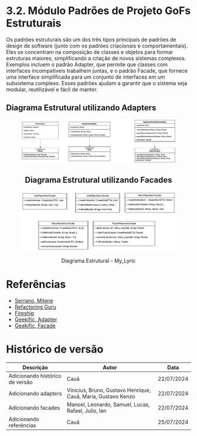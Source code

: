 # 3.2. Módulo Padrões de Projeto GoFs Estruturais

Os padrões estruturais são um dos três tipos principais de padrões de design de software (junto com os padrões criacionais e comportamentais). Eles se concentram na composição de classes e objetos para formar estruturas maiores, simplificando a criação de novos sistemas complexos. Exemplos incluem o padrão Adapter, que permite que classes com interfaces incompatíveis trabalhem juntas, e o padrão Facade, que fornece uma interface simplificada para um conjunto de interfaces em um subsistema complexo. Esses padrões ajudam a garantir que o sistema seja modular, reutilizável e fácil de manter.

## Diagrama Estrutural utilizando Adapters

<figure align="center">

![brainstorm](../assets/gofsEstruturais/adapters.png)


## Diagrama Estrutural utilizando Facades

![brainstorm](../assets/gofsEstruturais/facades.png)


  <figcaption>Diagrama Estrutural - My_Lyric</figcaption>
</figure>

# Referências
- [Serrano, Milene](https://arquivos.unb.br/arquivos/202415314643a230798133defe04b5d97/Arquitetura_e_Desenho_de_Software_-_Aula_GoFs_Estruturais_-_Profa._Milene.pdf)
- [Refactoring Guru](https://refactoring.guru/pt-br/design-patterns/structural-patterns)
- [Fireship](https://youtu.be/tv-_1er1mWI?si=9QQtWoqDZMSPgbMH)
- [Geekific, Adapter](https://www.youtube.com/watch?v=wA3keqCeKtM&list=PLlsmxlJgn1HJpa28yHzkBmUY-Ty71ZUGc&index=17)
- [Geekific, Facade](https://www.youtube.com/watch?v=xWk6jvqyhAQ&list=PLlsmxlJgn1HJpa28yHzkBmUY-Ty71ZUGc&index=21)

# Histórico de versão

| Descrição                       | Autor                                                         | Data       |
| ------------------------------- | ------------------------------------------------------------- | ---------- |
| Adicionando histórico de versão | Cauã                                                          | 22/07/2024 |
| Adicionando adapters            | Vinicius, Bruno, Gustavo Henrique, Cauã, Maria, Gustavo Kenzo | 22/07/2024 |
| Adicionando facades             | Manoel, Leonardo, Samuel, Lucas, Rafael, Julio, Ian           | 22/07/2024 |
| Adicionando referências         | Cauã                                                          | 25/07/2024 |

